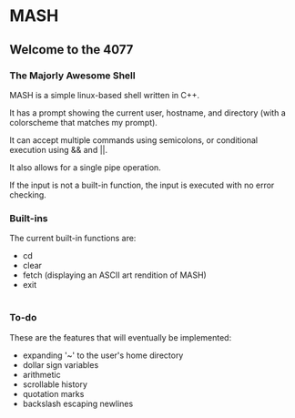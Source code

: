 # MASH
## Welcome to the 4077
### The Majorly Awesome Shell

MASH is a simple linux-based shell written in C++.

It has a prompt showing the current user, hostname, and directory (with a colorscheme that matches my prompt).

It can accept multiple commands using semicolons, or conditional execution using && and ||.

It also allows for a single pipe operation.

If the input is not a built-in function, the input is executed with no error checking.

### Built-ins
The current built-in functions are:
* cd
* clear
* fetch (displaying an ASCII art rendition of MASH)
* exit

# 

### To-do
These are the features that will eventually be implemented:
* expanding '~' to the user's home directory
* dollar sign variables
* arithmetic
* scrollable history
* quotation marks
* backslash escaping newlines
